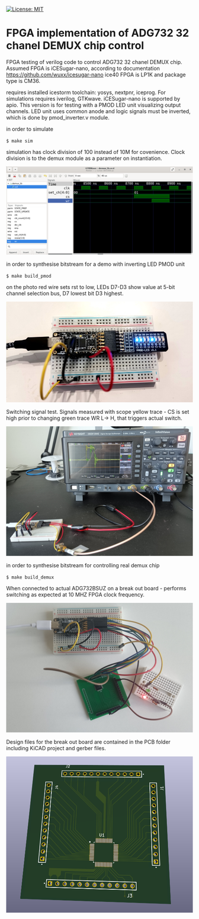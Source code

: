 [![License: MIT](https://img.shields.io/badge/License-MIT-yellow.svg)](https://opensource.org/licenses/MIT)

# FPGA implementation of ADG732  32 chanel DEMUX chip control

FPGA testing of verilog code to control ADG732  32 chanel DEMUX chip.
Assumed FPGA is iCESugar-nano, according to documentation https://github.com/wuxx/icesugar-nano
ice40 FPGA is LP1K and package type is CM36.

requires installed icestorm toolchain: yosys, nextpnr, iceprog.
For simulations requires iverilog, GTKwave. iCESugar-nano is supported by apio.
This version is for testing with a PMOD LED unit visualizing output channels.
LED unit uses common anode and logic signals must be inverted, which is done by pmod_inverter.v module.

in order to simulate

`$ make sim`

simulation has clock division of 100 instead of 10M for covenience. Clock division is to the demux module as a parameter on instantiation.

![photo](/img/gtkwave_fpga_demux_zoom.png)


in order to synthesise bitstream for a demo with inverting LED PMOD unit

`$ make build_pmod `

on the photo red wire sets rst to low, LEDs D7-D3 show value at 5-bit channel selection bus, D7 lowest bit D3 highest.

![photo](/img/fpga_led_test.jpg)

Switching signal test. Signals measured with scope yellow trace - CS is set high prior to changing green trace WR L-> H,
that triggers actual switch.

![photo](/img/demux_signal.jpeg)

in order to synthesise bitstream for controlling real demux chip

`$ make build_demux `

When connected to actual ADG732BSUZ on a break out board - performs switching as expected at 10 MHZ FPGA clock frequency.

![photo](/img/demux_switching.jpeg)

Design files for the break out board are contained in the PCB folder including KiCAD project and gerber files.

![photo](/img/demux_PCB_layout.png)
